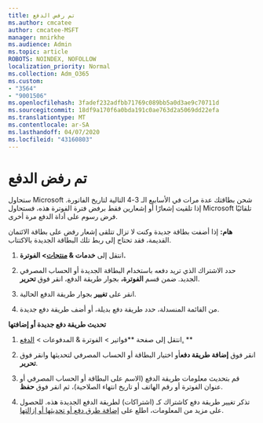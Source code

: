 ```yaml
---
title: تم رفض الدفع
ms.author: cmcatee
author: cmcatee-MSFT
manager: mnirkhe
ms.audience: Admin
ms.topic: article
ROBOTS: NOINDEX, NOFOLLOW
localization_priority: Normal
ms.collection: Adm_O365
ms.custom:
- "3564"
- "9001506"
ms.openlocfilehash: 3fadef232adfbb71769c089bb5a0d3ae9c70711d
ms.sourcegitcommit: 18df9a170f6a0bda191c0ae763d2a5069dd22efa
ms.translationtype: MT
ms.contentlocale: ar-SA
ms.lasthandoff: 04/07/2020
ms.locfileid: "43160803"
---
```

# <a name="payment-declined"></a>تم رفض الدفع

ستحاول Microsoft شحن بطاقتك عدة مرات في الأسابيع الـ 3-4 التالية لتاريخ الفاتورة.  إذا تلقيت إشعارًا أو إشعارين فقط برفض فترة الفوترة هذه، فستحاول Microsoft تلقائيًا فرض رسوم على أداة الدفع مرة أخرى.  

**هام:** إذا أضفت بطاقة جديدة وكنت لا تزال تتلقى إشعار رفض على بطاقة الائتمان القديمة، فقد تحتاج إلى ربط تلك البطاقة الجديدة بالاكتتاب.

1. انتقل إلى **خدمات & [منتجات](https://go.microsoft.com/fwlink/p/?linkid=842054)> الفوترة.**

2. حدد الاشتراك الذي تريد دفعه باستخدام البطاقة الجديدة أو الحساب المصرفي الجديد. ضمن قسم **الفوترة،** بجوار طريقة الدفع، انقر فوق **تحرير**.

3. انقر على **تغيير** بجوار طريقة الدفع الحالية.

4. من القائمة المنسدلة، حدد طريقة دفع بديلة، أو أضف طريقة دفع جديدة.

**تحديث طريقة دفع جديدة أو إضافتها**

1. انتقل إلى صفحة **فواتير > الفوترة & المدفوعات > [الدفع.](https://go.microsoft.com/fwlink/p/?linkid=2018806) **

2. انقر فوق **إضافة طريقة دفع**أو اختيار البطاقة أو الحساب المصرفي لتحديثها وانقر فوق **تحرير**.

3. قم بتحديث معلومات طريقة الدفع (الاسم على البطاقة أو الحساب المصرفي أو عنوان الفوترة أو رقم الهاتف أو تاريخ انتهاء الصلاحية)، ثم انقر فوق **حفظ**.

4. تذكر تغيير طريقة دفع كاشتراك كـ (اشتراكات) لطريقة الدفع الجديدة هذه. للحصول على مزيد من المعلومات، اطلع على [إضافة طرق دفع أو تحديثها أو إزالتها](https://go.microsoft.com/fwlink/?linkid=2118133). 
